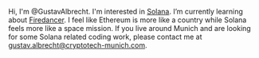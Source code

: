 Hi, I'm @GustavAlbrecht. I'm interested in [Solana](https://github.com/solana-labs/solana). I’m currently learning about [Firedancer](https://github.com/firedancer-io/firedancer). I feel like Ethereum is more like a country while Solana feels more like a space mission. If you live around Munich and are looking for some Solana related coding work, please contact me at gustav.albrecht@cryptotech-munich.com.

<!-- 
- 👋 Hi, I’m @GustavAlbrecht
- 👀 I’m interested in Solana
- 🌱 I’m currently learning about Firedancer
- 💞️ I’m looking to collaborate on ...
- 📫 How to reach me ...
--!>
<!---
GustavAlbrecht/GustavAlbrecht is a ✨ special ✨ repository because its `README.md` (this file) appears on your GitHub profile.
You can click the Preview link to take a look at your changes.
--->
